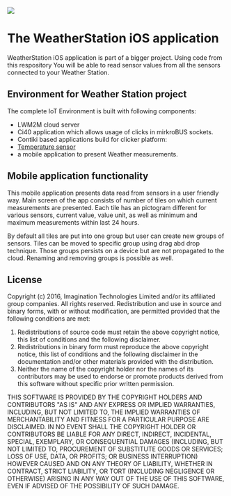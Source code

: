 ![](docs/img.png)

# The WeatherStation iOS application
WeatherStation iOS application is part of a bigger project. Using code from this respository You will
be able to read sensor values from all the sensors connected to your Weather Station.

## Environment for Weather Station project
The complete IoT Environment is built with following components:
* LWM2M cloud server
* Ci40 application which allows usage of clicks in mirkroBUS sockets.
* Contiki based applications build for clicker platform:
*  [Temperature sensor](https://github.com/CreatorKit/temperature-sensor)
* a mobile application to present Weather measurements.

## Mobile application functionality
This mobile application presents data read from sensors in a user friendly way. Main screen of the app consists
of number of tiles on which current measurements are presented. Each tile has an pictogram different
for various sensors, current value, value unit, as well as minimum and maximum measurements within last 24 hours.

By default all tiles are put into one group but user can create new groups of sensors. Tiles
can be moved to specific group using drag abd drop technique. Those groups persists on a device but
are not propagated to the cloud. Renaming and removing groups is possible as well.

## License
Copyright (c) 2016, Imagination Technologies Limited and/or its affiliated group companies.
All rights reserved.
Redistribution and use in source and binary forms, with or without modification, are permitted provided that the
following conditions are met:

1. Redistributions of source code must retain the above copyright notice, this list of conditions and the
following disclaimer.
2. Redistributions in binary form must reproduce the above copyright notice, this list of conditions and the
following disclaimer in the documentation and/or other materials provided with the distribution.
3. Neither the name of the copyright holder nor the names of its contributors may be used to endorse or promote
products derived from this software without specific prior written permission.

THIS SOFTWARE IS PROVIDED BY THE COPYRIGHT HOLDERS AND CONTRIBUTORS "AS IS" AND ANY EXPRESS OR IMPLIED WARRANTIES,
INCLUDING, BUT NOT LIMITED TO, THE IMPLIED WARRANTIES OF MERCHANTABILITY AND FITNESS FOR A PARTICULAR PURPOSE ARE
DISCLAIMED. IN NO EVENT SHALL THE COPYRIGHT HOLDER OR CONTRIBUTORS BE LIABLE FOR ANY DIRECT, INDIRECT, INCIDENTAL,
SPECIAL, EXEMPLARY, OR CONSEQUENTIAL DAMAGES (INCLUDING, BUT NOT LIMITED TO, PROCUREMENT OF SUBSTITUTE GOODS OR
SERVICES; LOSS OF USE, DATA, OR PROFITS; OR BUSINESS INTERRUPTION) HOWEVER CAUSED AND ON ANY THEORY OF LIABILITY,
WHETHER IN CONTRACT, STRICT LIABILITY, OR TORT (INCLUDING NEGLIGENCE OR OTHERWISE) ARISING IN ANY WAY OUT OF THE
USE OF THIS SOFTWARE, EVEN IF ADVISED OF THE POSSIBILITY OF SUCH DAMAGE.
